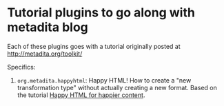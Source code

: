 # Tutorial plugins to go along with metadita blog

Each of these plugins goes with a tutorial originally posted at http://metadita.org/toolkit/

Specifics:
1. `org.metadita.happyhtml`: Happy HTML! How to create a "new transformation type" without
actually creating a new format. Based on the tutorial [Happy HTML for happier content](http://metadita.org/toolkit/happyhtml.html).
